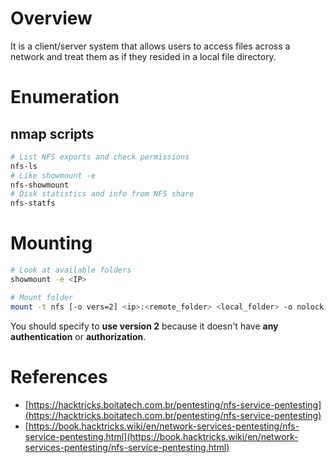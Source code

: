 # Overview
It is a client/server system that allows users to access files across a network and treat them as if they resided in a local file directory.

# Enumeration

## nmap scripts
```bash
# List NFS exports and check permissions
nfs-ls
# Like showmount -e
nfs-showmount
# Disk statistics and info from NFS share
nfs-statfs
```

# Mounting
```bash
# Look at available folders
showmount -e <IP>

# Mount folder
mount -t nfs [-o vers=2] <ip>:<remote_folder> <local_folder> -o nolock
```
You should specify to **use version 2** because it doesn't have **any** **authentication** or **authorization**.


# References
- [https://hacktricks.boitatech.com.br/pentesting/nfs-service-pentesting](https://hacktricks.boitatech.com.br/pentesting/nfs-service-pentesting)
- [https://book.hacktricks.wiki/en/network-services-pentesting/nfs-service-pentesting.html](https://book.hacktricks.wiki/en/network-services-pentesting/nfs-service-pentesting.html)